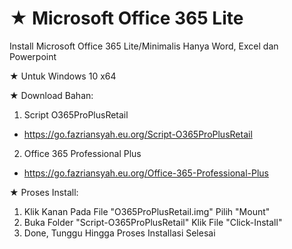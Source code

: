 # ★ Microsoft Office 365 Lite
Install Microsoft Office 365 Lite/Minimalis Hanya Word, Excel dan Powerpoint

★ Untuk Windows 10 x64

★ Download Bahan:
1. Script O365ProPlusRetail
- https://go.fazriansyah.eu.org/Script-O365ProPlusRetail
2. Office 365 Professional Plus
- https://go.fazriansyah.eu.org/Office-365-Professional-Plus

★ Proses Install:
1. Klik Kanan Pada File "O365ProPlusRetail.img" Pilih "Mount"
2. Buka Folder "Script-O365ProPlusRetail" Klik File "Click-Install"
3. Done, Tunggu Hingga Proses Installasi Selesai
